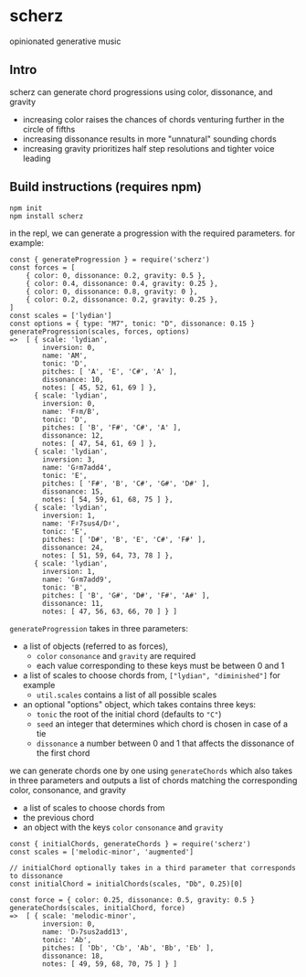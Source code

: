 # scherz
opinionated generative music

## Intro

scherz can generate chord progressions using color, dissonance, and gravity
-  increasing color raises the chances of chords venturing further in the circle of fifths
-  increasing dissonance results in more "unnatural" sounding chords
-  increasing gravity prioritizes half step resolutions and tighter voice leading

## Build instructions (requires npm)
  ```
  npm init
  npm install scherz
  ```
  
in the repl, we can generate a progression with the required parameters.  for example:
  
```
const { generateProgression } = require('scherz')
const forces = [
    { color: 0, dissonance: 0.2, gravity: 0.5 },
    { color: 0.4, dissonance: 0.4, gravity: 0.25 },
    { color: 0, dissonance: 0.8, gravity: 0 },
    { color: 0.2, dissonance: 0.2, gravity: 0.25 },
]
const scales = ['lydian']
const options = { type: "M7", tonic: "D", dissonance: 0.15 }
generateProgression(scales, forces, options)
=>  [ { scale: 'lydian',
        inversion: 0,
        name: 'AM',
        tonic: 'D',
        pitches: [ 'A', 'E', 'C#', 'A' ],
        dissonance: 10,
        notes: [ 45, 52, 61, 69 ] },
      { scale: 'lydian',
        inversion: 0,
        name: 'F♯m/B',
        tonic: 'D',
        pitches: [ 'B', 'F#', 'C#', 'A' ],
        dissonance: 12,
        notes: [ 47, 54, 61, 69 ] },
      { scale: 'lydian',
        inversion: 3,
        name: 'G♯m7add4',
        tonic: 'E',
        pitches: [ 'F#', 'B', 'C#', 'G#', 'D#' ],
        dissonance: 15,
        notes: [ 54, 59, 61, 68, 75 ] },
      { scale: 'lydian',
        inversion: 1,
        name: 'F♯7sus4/D♯',
        tonic: 'E',
        pitches: [ 'D#', 'B', 'E', 'C#', 'F#' ],
        dissonance: 24,
        notes: [ 51, 59, 64, 73, 78 ] },
      { scale: 'lydian',
        inversion: 1,
        name: 'G♯m7add9',
        tonic: 'B',
        pitches: [ 'B', 'G#', 'D#', 'F#', 'A#' ],
        dissonance: 11,
        notes: [ 47, 56, 63, 66, 70 ] } ]
```
  
`generateProgression` takes in three parameters:
  - a list of objects (referred to as forces), 
    - `color` `consonance` and `gravity` are required
    - each value corresponding to these keys must be between 0 and 1
  - a list of scales to choose chords from, `["lydian", "diminished"]` for example
    -  `util.scales` contains a list of all possible scales
  - an optional "options" object, which takes contains three keys:
    - `tonic` the root of the initial chord (defaults to `"C"`)
    - `seed` an integer that determines which chord is chosen in case of a tie
    - `dissonance` a number between 0 and 1 that affects the dissonance of the first chord

we can generate chords one by one using `generateChords` which also takes in three parameters and outputs a list of chords matching the corresponding color, consonance, and gravity
- a list of scales to choose chords from
- the previous chord
- an object with the keys `color` `consonance` and `gravity`

```
const { initialChords, generateChords } = require('scherz')
const scales = ['melodic-minor', 'augmented']

// initialChord optionally takes in a third parameter that corresponds to dissonance
const initialChord = initialChords(scales, "Db", 0.25)[0]

const force = { color: 0.25, dissonance: 0.5, gravity: 0.5 }
generateChords(scales, initialChord, force)
=>  [ { scale: 'melodic-minor',
        inversion: 0,
        name: 'D♭7sus2add13',
        tonic: 'Ab',
        pitches: [ 'Db', 'Cb', 'Ab', 'Bb', 'Eb' ],
        dissonance: 18,
        notes: [ 49, 59, 68, 70, 75 ] } ]
```
